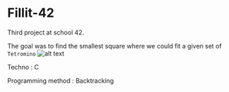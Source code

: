 # Fillit-42
Third project at school 42.


The goal was to find the smallest square where we could fit a given set of `Tetromino`
![alt text](https://upload.wikimedia.org/wikipedia/commons/5/50/All_5_free_tetrominoes.svg)


Techno : C


Programming method : Backtracking
